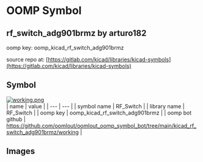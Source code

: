 # OOMP Symbol  
## rf_switch_adg901brmz  by arturo182  
  
oomp key: oomp_kicad_rf_switch_adg901brmz  
  
source repo at: [https://gitlab.com/kicad/libraries/kicad-symbols](https://gitlab.com/kicad/libraries/kicad-symbols)  
## Symbol  
  
[![working.png](working_600.png)](working.png)  
| name | value | 
| --- | --- | 
| symbol name | RF_Switch | 
| library name | RF_Switch | 
| oomp key | oomp_kicad_rf_switch_adg901brmz | 
| oomp bot github | https://github.com/oomlout/oomlout_oomp_symbol_bot/tree/main/kicad_rf_switch_adg901brmz/working | 
## Images  
